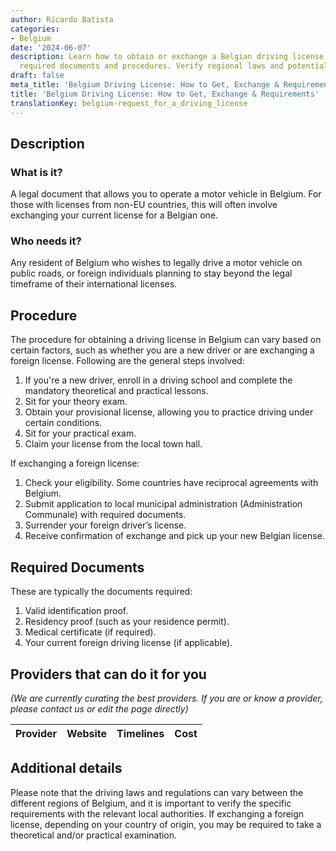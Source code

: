 ```yaml
---
author: Ricardo Batista
categories:
- Belgium
date: '2024-06-07'
description: Learn how to obtain or exchange a Belgian driving license, including
  required documents and procedures. Verify regional laws and potential exams.
draft: false
meta_title: 'Belgium Driving License: How to Get, Exchange & Requirements'
title: 'Belgium Driving License: How to Get, Exchange & Requirements'
translationKey: belgium-request_for_a_driving_license
---
```



## Description
### What is it?
A legal document that allows you to operate a motor vehicle in Belgium. For those with licenses from non-EU countries, this will often involve exchanging your current license for a Belgian one.

### Who needs it?
Any resident of Belgium who wishes to legally drive a motor vehicle on public roads, or foreign individuals planning to stay beyond the legal timeframe of their international licenses.

## Procedure
The procedure for obtaining a driving license in Belgium can vary based on certain factors, such as whether you are a new driver or are exchanging a foreign license. Following are the general steps involved:

1. If you're a new driver, enroll in a driving school and complete the mandatory theoretical and practical lessons.
2. Sit for your theory exam.
3. Obtain your provisional license, allowing you to practice driving under certain conditions.
4. Sit for your practical exam.
5. Claim your license from the local town hall. 

If exchanging a foreign license:

1. Check your eligibility. Some countries have reciprocal agreements with Belgium.
2. Submit application to local municipal administration (Administration Communale) with required documents.
3. Surrender your foreign driver’s license.
4. Receive confirmation of exchange and pick up your new Belgian license.

## Required Documents
These are typically the documents required:

1. Valid identification proof.
2. Residency proof (such as your residence permit).
3. Medical certificate (if required).
4. Your current foreign driving license (if applicable).

## Providers that can do it for you

_(We are currently curating the best providers. If you are or know a provider, please contact us or edit the page directly)_

| Provider        |     Website     |     Timelines    |       Cost      |
| --------------- | --------------- |  :-------------: | :-------------: |

## Additional details
Please note that the driving laws and regulations can vary between the different regions of Belgium, and it is important to verify the specific requirements with the relevant local authorities. If exchanging a foreign license, depending on your country of origin, you may be required to take a theoretical and/or practical examination.